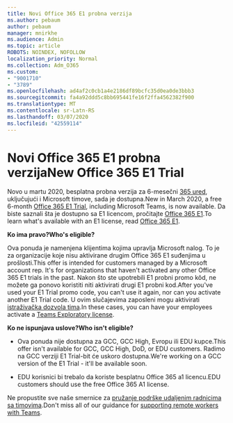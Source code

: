 ```yaml
---
title: Novi Office 365 E1 probna verzija
ms.author: pebaum
author: pebaum
manager: mnirkhe
ms.audience: Admin
ms.topic: article
ROBOTS: NOINDEX, NOFOLLOW
localization_priority: Normal
ms.collection: Adm_O365
ms.custom:
- "9001710"
- "3789"
ms.openlocfilehash: ad4af2c0cb1a4e2186df89bcfc35d0ea0de3bbb3
ms.sourcegitcommit: fa4a92ddd5c8bb695441fe16f2ffa4562382f900
ms.translationtype: MT
ms.contentlocale: sr-Latn-RS
ms.lasthandoff: 03/07/2020
ms.locfileid: "42559114"
---
```

# <a name="new-office-365-e1-trial"></a><span data-ttu-id="6e615-102">Novi Office 365 E1 probna verzija</span><span class="sxs-lookup"><span data-stu-id="6e615-102">New Office 365 E1 Trial</span></span>

<span data-ttu-id="6e615-103">Novo u martu 2020, besplatna probna verzija za 6-mesečni [365 ured](https://docs.microsoft.com/MicrosoftTeams/e1-trial-license), uključujući i Microsoft timove, sada je dostupna.</span><span class="sxs-lookup"><span data-stu-id="6e615-103">New in March 2020, a free 6-month [Office 365 E1 Trial](https://docs.microsoft.com/MicrosoftTeams/e1-trial-license), including Microsoft Teams, is now available.</span></span> <span data-ttu-id="6e615-104">Da biste saznali šta je dostupno sa E1 licencom, pročitajte [Office 365 E1](https://www.microsoft.com/microsoft-365/business/office-365-enterprise-e1-business-software).</span><span class="sxs-lookup"><span data-stu-id="6e615-104">To learn what's available with an E1 license, read [Office 365 E1](https://www.microsoft.com/microsoft-365/business/office-365-enterprise-e1-business-software).</span></span>

<span data-ttu-id="6e615-105">**Ko ima pravo?**</span><span class="sxs-lookup"><span data-stu-id="6e615-105">**Who's eligible?**</span></span>

<span data-ttu-id="6e615-106">Ova ponuda je namenjena klijentima kojima upravlja Microsoft nalog. To je za organizacije koje nisu aktivirane drugim Office 365 E1 suđenjima u prošlosti.</span><span class="sxs-lookup"><span data-stu-id="6e615-106">This offer is intended for customers managed by a Microsoft account rep. It's for organizations that haven't activated any other Office 365 E1 trials in the past.</span></span> <span data-ttu-id="6e615-107">Nakon što ste upotrebili E1 probni promo kôd, ne možete ga ponovo koristiti niti aktivirati drugi E1 probni kod.</span><span class="sxs-lookup"><span data-stu-id="6e615-107">After you've used your E1 Trial promo code, you can't use it again, nor can you activate another E1 Trial code.</span></span> <span data-ttu-id="6e615-108">U ovim slučajevima zaposleni mogu aktivirati [istraživačka dozvola tima](https://docs.microsoft.com/MicrosoftTeams/teams-exploratory).</span><span class="sxs-lookup"><span data-stu-id="6e615-108">In these cases, you can have your employees activate a [Teams Exploratory license](https://docs.microsoft.com/MicrosoftTeams/teams-exploratory).</span></span>

<span data-ttu-id="6e615-109">**Ko ne ispunjava uslove?**</span><span class="sxs-lookup"><span data-stu-id="6e615-109">**Who isn't eligible?**</span></span>

- <span data-ttu-id="6e615-110">Ova ponuda nije dostupna za GCC, GCC High, Evropu ili EDU kupce.</span><span class="sxs-lookup"><span data-stu-id="6e615-110">This offer isn't available for GCC, GCC High, DoD, or EDU customers.</span></span> <span data-ttu-id="6e615-111">Radimo na GCC verziji E1 Trial-bit će uskoro dostupna.</span><span class="sxs-lookup"><span data-stu-id="6e615-111">We're working on a GCC version of the E1 Trial - it'll be available soon.</span></span>

 - <span data-ttu-id="6e615-112">EDU korisnici bi trebalo da koriste besplatnu Office 365 a1 licencu.</span><span class="sxs-lookup"><span data-stu-id="6e615-112">EDU customers should use the free Office 365 A1 license.</span></span>

<span data-ttu-id="6e615-113">Ne propustite sve naše smernice za [pružanje podrške udaljenim radnicima sa timovima](https://docs.microsoft.com/MicrosoftTeams/support-remote-work-with-teams).</span><span class="sxs-lookup"><span data-stu-id="6e615-113">Don't miss all of our guidance for [supporting remote workers with Teams](https://docs.microsoft.com/MicrosoftTeams/support-remote-work-with-teams).</span></span>
